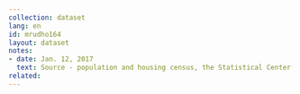 ```yaml
---
collection: dataset
lang: en
id: mrudho164
layout: dataset
notes: 
- date: Jan. 12, 2017
  text: Source - population and housing census, the Statistical Center of Iran, Computing Consulting
related:
---
```

